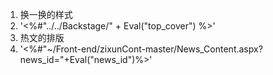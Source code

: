 1. 换一换的样式
2. '<%#"../../Backstage/" + Eval("top_cover") %>'
3. 热文的排版
4. '<%#"~/Front-end/zixunCont-master/News_Content.aspx?news_id="+Eval("news_id")%>'